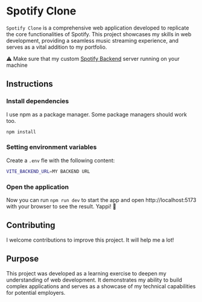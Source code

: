 # Spotify Clone

`Spotify Clone` is a comprehensive web application developed to replicate the core functionalities of Spotify. This project showcases my skills in web development, providing a seamless music streaming experience, and serves as a vital addition to my portfolio.

⚠ Make sure that my custom [Spotify Backend](https://github.com/Arukenofu/Spotify_Backend) server running on your machine

## Instructions

### Install dependencies

I use npm as a package manager. Some package managers should work too.

``` bash
npm install
```


### Setting environment variables 
Create a `.env` fle with the following content:
``` bash
VITE_BACKEND_URL=MY BACKEND URL
```

### Open the application
Now you can run `npm run dev` to start the app and open http://localhost:5173 with your browser to see the result. Yappi! 🎉

## Contributing
I welcome contributions to improve this project. It will help me a lot!


## Purpose
This project was developed as a learning exercise to deepen my understanding of web development. It demonstrates my ability to build complex applications and serves as a showcase of my technical capabilities for potential employers.